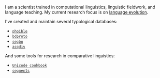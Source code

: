 I am a scientist trained in computational linguistics, linguistic fieldwork, and language teaching. My current research focus is on [language evolution](https://www.unine.ch/evolang/home.html).

I've created and maintain several typological databases:

* [`phoible`](https://github.com/phoible/dev)
* [`bdproto`](https://github.com/bdproto/bdproto)
* [`segbo`](https://github.com/segbo-db/segbo)
* [`acqdiv`](https://github.com/acqdiv/acqdiv)

And some tools for research in comparative linguistics:

* [`Unicode cookbook`](https://github.com/unicode-cookbook/)
* [`segments`](https://github.com/cldf/segments)
